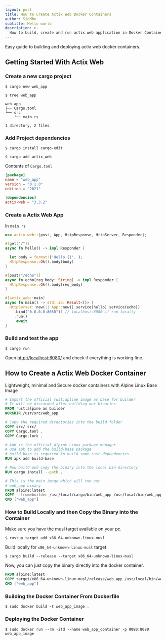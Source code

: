 ```yaml
---
layout: post
title: How to Create Actix Web Docker Containers
author: Siddhu
subtitle: Hello world
description: >-
  How to build, create and run actix web application in Docker Containers? How to create lightweight, secure and minimal docker containers?
---
```


Easy guide to building and deploying actix web docker containers.

## Getting Started With Actix Web

### Create a new cargo project

```shell
$ cargo new web_app
```

```shell
$ tree web_app
```

```
web_app
├── Cargo.toml
└── src
    └── main.rs

1 directory, 2 files
```

### Add Project dependencies

```shell
$ cargo install cargo-edit
```

```shell
$ cargo add actix_web
```

Contents of `Cargo.toml`

```toml
[package]
name = "web_app"
version = "0.1.0"
edition = "2021"

[dependencies]
actix-web = "3.3.2"
```

### Create a Actix Web App

In `main.rs`

```rust
use actix_web::{post, App, HttpResponse, HttpServer, Responder};

#[get("/")]
async fn hello() -> impl Responder {

  let body = format!("Hello {}", );
  HttpResponse::Ok().body(body)
}

#[post("/echo")]
async fn echo(req_body: String) -> impl Responder {
  HttpResponse::Ok().body(req_body)
}

#[actix_web::main]
async fn main() -> std::io::Result<()> {
  HttpServer::new(|| App::new().service(hello).service(echo))
    .bind("0.0.0.0:8080")? // localhost:8080 if run locally
    .run()
    .await
}
```

### Build and test the app

```shell
$ cargo run
```

Open [http://localhost:8080/](http://localhost:8080/) and check if everything is working fine.

## How to Create a Actix Web Docker Container

Lightweight, minimal and Secure docker containers with Alpine Linux Base Image

```dockerfile
# Import the official rust:apline image as base for builder
# It will be discarded after building our binaries
FROM rust:alpine as builder
WORKDIR /usr/src/web_app

# Copy the required directories into the build folder
COPY src/ src/
COPY Cargo.toml .
COPY Cargo.lock .

# Apk is the official Alpine Linux package manager
# Use apk to add the build-base package
# build-base is required to build some rust dependencies
RUN apk add build-base

# Now build and copy the binary into the local bin directory
RUN cargo install --path .

# This is the main image which will run our
# web_app binary
FROM alpine:latest
COPY --from=builder /usr/local/cargo/bin/web_app /usr/local/bin/web_app
CMD ["web_app"]

```

### How to Build Locally and then Copy the Binary into the Container

Make sure you have the musl target available on your pc.

```shell
$ rustup target add x86_64-unknown-linux-musl
```

Build locally for `x86_64-unknown-linux-musl` target.

```shell
$ cargo build --release --target x86_64-unknown-linux-musl
```

Now, you can just copy the binary directly into the docker container.

```dockerfile
FROM alpine:latest
COPY target/x86_64-unknown-linux-musl/release/web_app /usr/local/bin/web_app
CMD ["web_app"]
```

### Building the Docker Container From Dockerfile

```shell
$ sudo docker build -t web_app_image .
```

### Deploying the Docker Container

```shell
$ sudo docker run --rm -itd --name web_app_container -p 8080:8080 web_app_image
```
